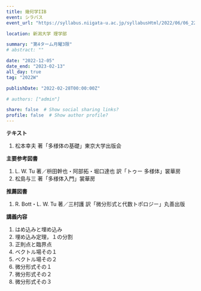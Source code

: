 ```yaml
---
title: 幾何学IIB
event: シラバス
event_url: "https://syllabus.niigata-u.ac.jp/syllabusHtml/2022/06/06_224S1542_ja_JP.html"

location: 新潟大学 理学部

summary: "第4ターム月曜3限"
# abstract: ""

date: "2022-12-05"
date_end: "2023-02-13"
all_day: true
tag: "2022W"

publishDate: "2022-02-28T00:00:00Z"

# authors: ["admin"]

share: false  # Show social sharing links?
profile: false  # Show author profile?
---
```

**テキスト**

1. 松本幸夫 著「多様体の基礎」東京大学出版会

**主要参考図書**

1. L. W. Tu 著／枡田幹也・阿部拓・堀口達也 訳「トゥー 多様体」裳華房
2. 松島与三 著「多様体入門」裳華房

**推薦図書**

1. R. Bott・L. W. Tu 著／三村護 訳「微分形式と代数トポロジー」丸善出版

**講義内容**

1. はめ込みと埋め込み
2. 埋め込み定理，１の分割
3. 正則点と臨界点
4. ベクトル場その１
5. ベクトル場その２
6. 微分形式その１
7. 微分形式その２
8. 微分形式その３
